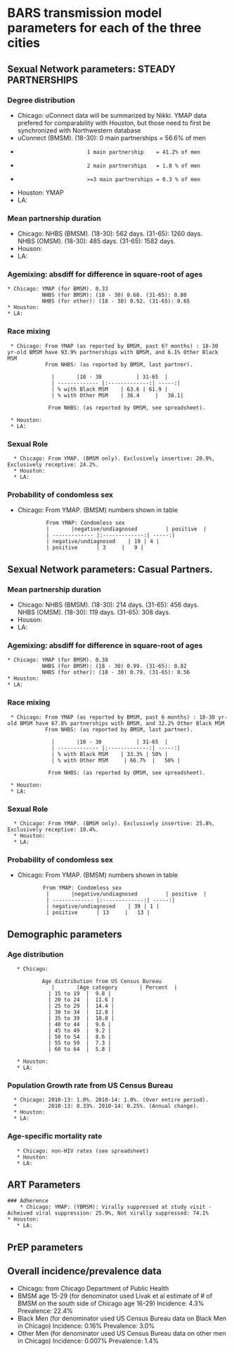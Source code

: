 # BARS transmission model parameters for each of the three cities
   
## Sexual Network parameters: STEADY PARTNERSHIPS 
   
### Degree distribution              
   * Chicago: uConnect data will be summarized by Nikki. YMAP data prefered for comparability with Houston, but those need to first be synchronized with Northwestern database 
   * uConnect (BMSM). (18-30): 0 main partnerships   = 56.6% of men
   *                           1 main partnership    = 41.2% of men
   *                           2 main partnerships   = 1.8 % of men
   *                           >=3 main partnerships = 0.3 % of men
   * Houston: YMAP
   * LA: 
   
 ### Mean partnership duration 
   * Chicago: NHBS (BMSM). (18-30): 562 days. (31-65): 1260 days.    
              NHBS (OMSM). (18-30): 485 days. (31-65): 1582 days. 
   * Houson:
   * LA:
   
 ### Agemixing: absdiff for difference in square-root of ages 
    * Chicago: YMAP (for BMSM). 0.33 
               NHBS (for BMSM): (18 - 30) 0.68. (31-65): 0.80   
               NHBS (for other): (18 - 30) 0.92. (31-65): 0.65
    * Houston: 
    * LA:
  
  ### Race mixing
     * Chicago: From YMAP (as reported by BMSM, past 6? months) : 18-30 yr-old BMSM have 93.9% partnerships with BMSM, and 6.1% Other Black MSM 
                From NHBS: (as reported by BMSM, last partner).   

                  |       |18 - 30           | 31-65  |
                  | ------------- |:-------------:| -----:|
                  | % with Black MSM    | 63.6 | 61.9 |
                  | % with Other MSM    | 36.4     |   38.1|    
   
                 From NHBS: (as reported by OMSM, see spreadsheet).
                 
     * Houston:  
     * LA: 
      
   ### Sexual Role  
      * Chicago: From YMAP. (BMSM only). Exclusively insertive: 20.9%, Exclusively receptive: 24.2%.   
      * Houston:
      * LA:   
   
   ### Probability of condomless sex 
   * Chicago: From YMAP. (BMSM) numbers shown in table
   
                  From YMAP: Condomless sex
                  |       |negative/undiagnosed         | positive  |
                  | ------------- |:-------------:| -----:|
                  | negative/undiagnosed    | 19 | 4 |
                  | positive      | 3     |   9 |    
   
      
## Sexual Network parameters: Casual Partners.
 ### Mean partnership duration 
   * Chicago: NHBS (BMSM). (18-30): 214 days. (31-65): 456 days.    
              NHBS (OMSM). (18-30): 119 days. (31-65): 308 days. 
   * Houson:
   * LA:
   
 ### Agemixing: absdiff for difference in square-root of ages 
    * Chicago: YMAP (for BMSM). 0.38
               NHBS (for BMSM): (18 - 30) 0.99. (31-65): 0.82   
               NHBS (for other): (18 - 30) 0.79. (31-65): 0.56
    * Houston: 
    * LA:
  
  ### Race mixing
     * Chicago: From YMAP (as reported by BMSM, past 6 months) : 18-30 yr-old BMSM have 67.8% partnerships with BMSM, and 32.2% Other Black MSM 
                From NHBS: (as reported by BMSM, last partner).   

                  |       |18 - 30           | 31-65  |
                  | ------------- |:-------------:| -----:|
                  | % with Black MSM    | 33.3% | 50% |
                  | % with Other MSM     | 66.7%  |   50% |    
   
                 From NHBS: (as reported by OMSM, see spreadsheet).
                 
     * Houston:  
     * LA: 
      
   ### Sexual Role  
      * Chicago: From YMAP. (BMSM only). Exclusively insertive: 25.8%, Exclusively receptive: 19.4%.   
      * Houston:
      * LA:   
      
 ### Probability of condomless sex 
   * Chicago: From YMAP. (BMSM) numbers shown in table
   
                 From YMAP: Condomless sex
                  |       |negative/undiagnosed         | positive  |
                  | ------------- |:-------------:| -----:|
                  | negative/undiagnosed    | 39 | 1 |
                  | positive      | 13     |   13 |    
   
       
## Demographic parameters
   ### Age distribution
       * Chicago:

               Age distribution from US Census Bureau
                  |       |Age category       | Percent  |
                 | 15 to 19  |	9.8 |
                 | 20 to 24  |	11.6 |
                 | 25 to 29  |	14.4 |
                 | 30 to 34  |	12.8 |
                 | 35 to 39  |	10.8 |
                 | 40 to 44  |	9.6 |
                 | 45 to 49  |	9.2 |
                 | 50 to 54  |	8.6 |
                 | 55 to 59  |	7.3 |
                 | 60 to 64  |	5.8 |

       * Houston: 
       * LA:
       
   ### Population Growth rate from US Census Bureau
      * Chicago: 2010-13: 1.0%. 2010-14: 1.0%. (Over entire period).
      *          2010-13: 0.33%. 2010-14: 0.25%. (Annual change). 
      * Houston:  
      * LA:   
      
   ### Age-specific mortality rate
       * Chicago: non-HIV rates (see spreadsheet)
       * Houston:
       * LA: 
                   
## ART Parameters
    ### Adherence
        * Chicago: YMAP: (YBMSM): Virally suppressed at study visit - Acheived viral suppression: 25.9%, Not virally suppressed: 74.1%         * Houston:
       * LA: 
                   
## PrEP parameters

## Overall incidence/prevalence data
   * Chicago: from Chicago Department of Public Health
   * BMSM age 15-29 (for denominator used Livak et al estimate of # of BMSM on the south side of Chicago age 16-29)
          Incidence: 4.3% 
          Prevalence: 22.4% 
   * Black Men (for denominator used US Census Bureau data on Black Men in Chicago)
           Incidence: 0.16% 
           Prevalence: 3.0%
   * Other Men (for denominator used US Census Bureau data on other men in Chicago)
            Incidence: 0.007% 
           Prevalence: 1.4%

